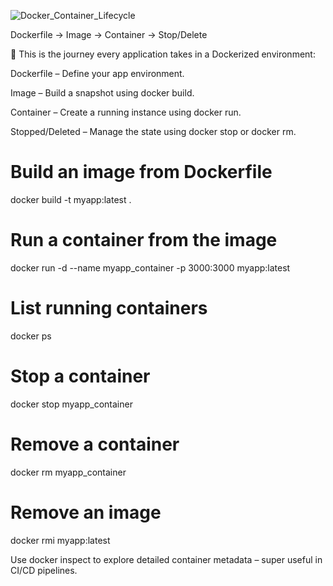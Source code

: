 
![Docker_Container_Lifecycle](https://github.com/user-attachments/assets/6795b6a5-4484-4715-b95f-76602ba4f830)



Dockerfile → Image → Container → Stop/Delete


📌 This is the journey every application takes in a Dockerized environment:

Dockerfile – Define your app environment.

Image – Build a snapshot using docker build.

Container – Create a running instance using docker run.

Stopped/Deleted – Manage the state using docker stop or docker rm.




# Build an image from Dockerfile
docker build -t myapp:latest .

# Run a container from the image
docker run -d --name myapp_container -p 3000:3000 myapp:latest

# List running containers
docker ps

# Stop a container
docker stop myapp_container

# Remove a container
docker rm myapp_container

# Remove an image
docker rmi myapp:latest

Use docker inspect to explore detailed container metadata – super useful in CI/CD pipelines.
